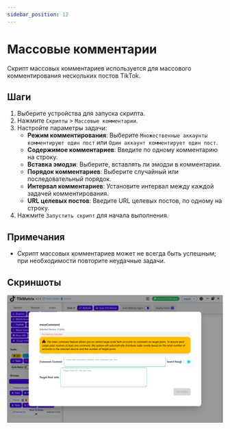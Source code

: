 ```yaml
---
sidebar_position: 12
---
```


# Массовые комментарии

Скрипт массовых комментариев используется для массового комментирования нескольких постов TikTok.

## Шаги

1. Выберите устройства для запуска скрипта.
2. Нажмите `Скрипты` > `Массовые комментарии`.
3. Настройте параметры задачи:
    - **Режим комментирования**: Выберите `Множественные аккаунты комментируют один пост` или `Один аккаунт комментирует один пост`.
    - **Содержимое комментариев**: Введите по одному комментарию на строку.
    - **Вставка эмодзи**: Выберите, вставлять ли эмодзи в комментарии.
    - **Порядок комментариев**: Выберите случайный или последовательный порядок.
    - **Интервал комментариев**: Установите интервал между каждой задачей комментирования.
    - **URL целевых постов**: Введите URL целевых постов, по одному на строку.
4. Нажмите `Запустить скрипт` для начала выполнения.

## Примечания

- Скрипт массовых комментариев может не всегда быть успешным; при необходимости повторите неудачные задачи.

## Скриншоты

![Массовые комментарии](../img/mass-comment.png)
